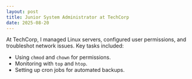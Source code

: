```yaml
---
layout: post
title: Junior System Administrator at TechCorp
date: 2025-08-20
---
```


At TechCorp, I managed Linux servers, configured user permissions, and troubleshot network issues. Key tasks included:

- Using `chmod` and `chown` for permissions.
- Monitoring with `top` and `htop`.
- Setting up cron jobs for automated backups.
